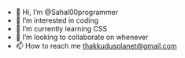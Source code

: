- 👋 Hi, I’m @Sahal00programmer
- 👀 I’m interested in coding
- 🌱 I’m currently learning CSS
- 💞️ I’m looking to collaborate on whenever
- 📫 How to reach me thakkudusplanet@gmail.com

<!---
Sahal00programmer/Sahal00programmer is a ✨ special ✨ repository because its `README.md` (this file) appears on your GitHub profile.
You can click the Preview link to take a look at your changes.
--->
